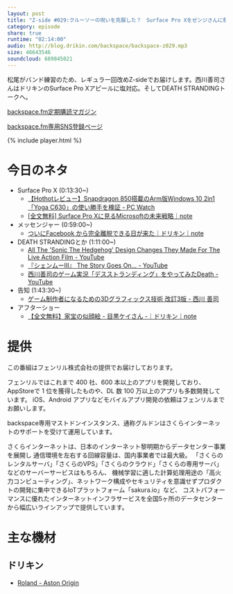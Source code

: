 ```yaml
---
layout: post
title: "Z-side #029:クルーソーの呪いを克服した？　Surface Pro Xをゼンジさんに懸命アピール"
category: episode
share: true
runtime: "02:14:00"
audio: http://blog.drikin.com/backspace/backspace-z029.mp3
size: 46643546
soundcloud: 689845021
---
```


松尾がバンド練習のため、レギュラー回改めZ-sideでお届けします。西川善司さんはドリキンのSurface Pro Xアピールに塩対応。そしてDEATH STRANDINGトークへ。

[backspace.fm定期購読マガジン](https://note.mu/drikin/m/m55ec296b7655)

[backspace.fm専用SNS登録ページ](https://mstdn.guru/invite/3WVHpSMr)

{% include player.html %}

# 今日のネタ
* Surface Pro X (0:13:30~)
  * [【Hothotレビュー】Snapdragon 850搭載のArm版Windows 10 2in1「Yoga C630」の使い勝手を検証 - PC Watch](https://pc.watch.impress.co.jp/docs/column/hothot/1183747.html)
  * [[全文無料] Surface Pro Xに見るMicrosoftの未来戦略｜note](https://note.mu/drikin/n/n2c5f46724cad?creator_urlname=drikin)
* メッセンジャー (0:59:00~)
  * [ついにFacebook から完全離脱できる日が来た｜ドリキン｜note](https://note.mu/drikin/n/n09020b043202?creator_urlname=drikin)
* DEATH STRANDINGとか (1:11:00~)
  * [All The 'Sonic The Hedgehog' Design Changes They Made For The Live Action Film - YouTube](https://www.youtube.com/watch?v=3lS5G6bSNxo)
  * [『シェンムーIII』 The Story Goes On… - YouTube](https://www.youtube.com/watch?v=spqtxOAUdvs)
  * [西川善司のゲーム実況「デスストランディング」をやってみたDeath - YouTube](https://www.youtube.com/watch?v=9hL4k-7q57M)
* 告知 (1:43:30~)
  * [ゲーム制作者になるための3Dグラフィックス技術 改訂3版 - 西川 善司](https://www.amazon.co.jp/o/ASIN/4295007862/zenjinishikaw-22)
* アフターショー
  * [【全文無料】家宝の似顔絵 - 目黒ケイさん -｜ドリキン｜note](https://note.mu/drikin/n/nf93d98ed8b43)

# 提供

この番組はフェンリル株式会社の提供でお届けしております。

フェンリルではこれまで 400 社、600 本以上のアプリを開発しており、AppStoreで 1 位を獲得したものや、DL 数 100 万以上のアプリも多数開発しています。
iOS、Android アプリなどモバイルアプリ開発の依頼はフェンリルまでお願いします。

backspace専用マストドンインスタンス、通称グルドンはさくらインターネットのサポートを受けて運用しています。

さくらインターネットは、日本のインターネット黎明期からデータセンター事業を展開し
通信環境を左右する回線容量は、国内事業者では最大級。
「さくらのレンタルサーバ」「さくらのVPS」「さくらのクラウド」「さくらの専用サーバ」などのサーバーサービスはもちろん、
機械学習に適した計算処理用途の「高火力コンピューティング」、ネットワーク構成やセキュリティを意識せずプロダクトの開発に集中できるIoTプラットフォーム「sakura.io」など、
コストパフォーマンスに優れたインターネットインフラサービスを全国5ヶ所のデータセンターから幅広いラインアップで提供しています。

# 主な機材

## ドリキン
* [Roland - Aston Origin](http://amzn.asia/1OwAZ0w)

